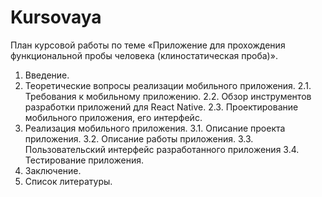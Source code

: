# Kursovaya
План курсовой работы по теме «Приложение для прохождения функциональной пробы человека (клиностатическая проба)».
1. Введение.
2. Теоретические вопросы реализации мобильного приложения.
2.1. Требования к мобильному приложению.
2.2. Обзор инструментов разработки приложений для React Native.
2.3. Проектирование мобильного приложения, его интерфейс.
3. Реализация мобильного приложения.
3.1. Описание проекта приложения.
3.2. Описание работы приложения.
3.3. Пользовательский интерфейс разработанного приложения
3.4. Тестирование приложения.
4. Заключение.
5. Список литературы.
